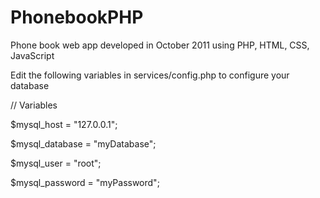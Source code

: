 PhonebookPHP
============

Phone book web app developed in October 2011 using PHP, HTML, CSS, JavaScript

Edit the following variables in services/config.php to configure your database

// Variables

$mysql_host = "127.0.0.1";

$mysql_database = "myDatabase";

$mysql_user = "root";

$mysql_password = "myPassword";

